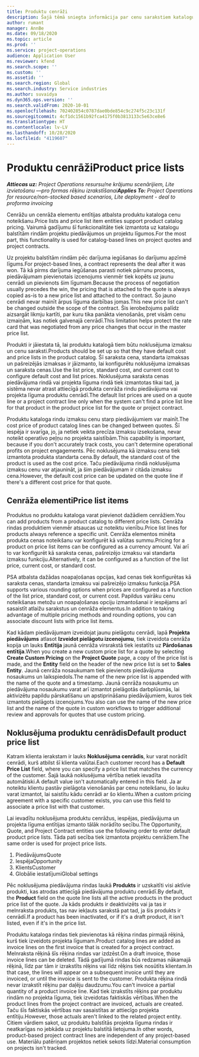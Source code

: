 ```yaml
---
title: Produktu cenrāži
description: Šajā tēmā sniegta informācija par cenu sarakstiem katalogu cenrāžos, ko izmanto projektu piedāvājumos un līgumos.
author: rumant
manager: AnnBe
ms.date: 09/18/2020
ms.topic: article
ms.prod: ''
ms.service: project-operations
audience: Application User
ms.reviewer: kfend
ms.search.scope: ''
ms.custom: ''
ms.assetid: ''
ms.search.region: Global
ms.search.industry: Service industries
ms.author: suvaidya
ms.dyn365.ops.version: ''
ms.search.validFrom: 2020-10-01
ms.openlocfilehash: 702402854c0787dae0bde854c9c274f5c23c131f
ms.sourcegitcommit: 4cf1dc1561b92fca4175f0b3813133c5e63ce8e6
ms.translationtype: HT
ms.contentlocale: lv-LV
ms.lasthandoff: 10/28/2020
ms.locfileid: "4119607"
---
```

# <a name="product-price-lists"></a><span data-ttu-id="1ad74-103">Produktu cenrāži</span><span class="sxs-lookup"><span data-stu-id="1ad74-103">Product price lists</span></span>

<span data-ttu-id="1ad74-104">_**Attiecas uz:** Project Operations resursu/ne krājumu scenārijiem, Lite izvietošanu —pro formas rēķinu izrakstīšanai_</span><span class="sxs-lookup"><span data-stu-id="1ad74-104">_**Applies To:** Project Operations for resource/non-stocked based scenarios, Lite deployment - deal to proforma invoicing_</span></span>

<span data-ttu-id="1ad74-105">Cenrāžu un cenrāža elementu entītijas atbalsta produktu kataloga cenu noteikšanu.</span><span class="sxs-lookup"><span data-stu-id="1ad74-105">Price lists and price list item entities support product catalog pricing.</span></span> <span data-ttu-id="1ad74-106">Vairumā gadījumu šī funkcionalitāte tiek izmantota uz katalogu balstītām rindām projektu piedāvājumos un projektu līgumos.</span><span class="sxs-lookup"><span data-stu-id="1ad74-106">For the most part, this functionality is used for catalog-based lines on project quotes and project contracts.</span></span>

<span data-ttu-id="1ad74-107">Uz projektu balstītām rindām pēc darījuma iegūšanas šo darījumu apzīmē līgums.</span><span class="sxs-lookup"><span data-stu-id="1ad74-107">For project-based lines, a contract represents the deal after it was won.</span></span> <span data-ttu-id="1ad74-108">Tā kā pirms darījuma iegūšanas parasti notiek pārrunu process, piedāvājumam pievienotais izcenojums vienmēr tiek kopēts uz jaunu cenrādi un pievienots šim līgumam.</span><span class="sxs-lookup"><span data-stu-id="1ad74-108">Because the process of negotiation usually precedes the win, the pricing that is attached to the quote is always copied as-is to a new price list and attached to the contract.</span></span> <span data-ttu-id="1ad74-109">Šo jauno cenrādi nevar mainīt ārpus līguma darbības jomas.</span><span class="sxs-lookup"><span data-stu-id="1ad74-109">This new price list can't be changed outside the scope of the contract.</span></span> <span data-ttu-id="1ad74-110">Šis ierobežojums palīdz aizsargāt likmju kartīti, par kuru tika panākta vienošanās, pret visām cenu izmaiņām, kas notiek galvenajā cenrādī.</span><span class="sxs-lookup"><span data-stu-id="1ad74-110">This limitation helps protect the rate card that was negotiated from any price changes that occur in the master price list.</span></span>

<span data-ttu-id="1ad74-111">Produkti ir jāiestata tā, lai produktu katalogā tiem būtu noklusējuma izmaksu un cenu saraksti.</span><span class="sxs-lookup"><span data-stu-id="1ad74-111">Products should be set up so that they have default cost and price lists in the product catalog.</span></span> <span data-ttu-id="1ad74-112">Šī saraksta cena, standarta izmaksas un pašreizējās izmaksas ir jāizmanto, lai konfigurētu noklusējuma izmaksas un saraksta cenas.</span><span class="sxs-lookup"><span data-stu-id="1ad74-112">Use the list price, standard cost, and current cost to configure default cost and list prices.</span></span> <span data-ttu-id="1ad74-113">Noklusējuma saraksta cenas piedāvājuma rindā vai projekta līguma rindā tiek izmantotas tikai tad, ja sistēma nevar atrast attiecīgā produkta cenrāža rindu piedāvājuma vai projekta līguma produktu cenrādī.</span><span class="sxs-lookup"><span data-stu-id="1ad74-113">The default list prices are used on a quote line or a project contract line only when the system can't find a price list line for that product in the product price list for the quote or project contract.</span></span>

<span data-ttu-id="1ad74-114">Produktu kataloga rindu izmaksu cenu starp piedāvājumiem var mainīt.</span><span class="sxs-lookup"><span data-stu-id="1ad74-114">The cost price of product catalog lines can be changed between quotes.</span></span> <span data-ttu-id="1ad74-115">Šī iespēja ir svarīga, jo, ja netiek veikta precīza izmaksu izsekošana, nevar noteikt operatīvo peļņu no projekta saistībām.</span><span class="sxs-lookup"><span data-stu-id="1ad74-115">This capability is important, because if you don't accurately track costs, you can't determine operational profits on project engagements.</span></span> <span data-ttu-id="1ad74-116">Pēc noklusējuma kā izmaksu cena tiek izmantota produkta standarta cena.</span><span class="sxs-lookup"><span data-stu-id="1ad74-116">By default, the standard cost of the product is used as the cost price.</span></span> <span data-ttu-id="1ad74-117">Taču piedāvājuma rindā noklusējuma izmaksu cenu var atjaunināt, ja šim piedāvājumam ir citāda izmaksu cena.</span><span class="sxs-lookup"><span data-stu-id="1ad74-117">However, the default cost price can be updated on the quote line if there's a different cost price for that quote.</span></span>

## <a name="price-list-items"></a><span data-ttu-id="1ad74-118">Cenrāža elementi</span><span class="sxs-lookup"><span data-stu-id="1ad74-118">Price list items</span></span>

<span data-ttu-id="1ad74-119">Produktus no produktu kataloga varat pievienot dažādiem cenrāžiem.</span><span class="sxs-lookup"><span data-stu-id="1ad74-119">You can add products from a product catalog to different price lists.</span></span> <span data-ttu-id="1ad74-120">Cenrāža rindas produktiem vienmēr atsaucas uz noteiktu vienību.</span><span class="sxs-lookup"><span data-stu-id="1ad74-120">Price list lines for products always reference a specific unit.</span></span> <span data-ttu-id="1ad74-121">Cenrāža elementos minēta produkta cenas noteikšanu var konfigurēt kā valūtas summu.</span><span class="sxs-lookup"><span data-stu-id="1ad74-121">Pricing for a product on price list items can be configured as a currency amount.</span></span> <span data-ttu-id="1ad74-122">Vai arī to var konfigurēt kā saraksta cenas, pašreizējo izmaksu vai standarta izmaksu funkciju.</span><span class="sxs-lookup"><span data-stu-id="1ad74-122">Alternatively, it can be configured as a function of the list price, current cost, or standard cost.</span></span>

<span data-ttu-id="1ad74-123">PSA atbalsta dažādas noapaļošanas opcijas, kad cenas tiek konfigurētas kā saraksta cenas, standarta izmaksu vai pašreizējo izmaksu funkcija.</span><span class="sxs-lookup"><span data-stu-id="1ad74-123">PSA supports various rounding options when prices are configured as a function of the list price, standard cost, or current cost.</span></span> <span data-ttu-id="1ad74-124">Papildus vairāku cenu noteikšanas metožu un noapaļošanas opciju izmantošanai ir iespējams arī sasaistīt atlaižu sarakstus un cenrāža elementus.</span><span class="sxs-lookup"><span data-stu-id="1ad74-124">In addition to taking advantage of multiple pricing methods and rounding options, you can associate discount lists with price list items.</span></span> 

<span data-ttu-id="1ad74-125">Kad kādam piedāvājumam izveidojat jaunu pielāgotu cenrādi, lapā **Projekta piedāvājums** atlasot **Izveidot pielāgotu izcenojumu**, tiek izveidota cenrāža kopija un lauks **Entītija** jaunā cenrāža virsrakstā tiek iestatīts uz **Pārdošanas entītija**.</span><span class="sxs-lookup"><span data-stu-id="1ad74-125">When you create a new custom price list for a quote by selecting **Create Custom Pricing** on the **Project Quote** page, a copy of the price list is made, and the **Entity** field on the header of the new price list is set to **Sales Entity**.</span></span> <span data-ttu-id="1ad74-126">Jaunā cenrāža nosaukumam tiek pievienots piedāvājuma nosaukums un laikspiedols.</span><span class="sxs-lookup"><span data-stu-id="1ad74-126">The name of the new price list is appended with the name of the quote and a timestamp.</span></span> <span data-ttu-id="1ad74-127">Jaunā cenrāža nosaukumu un piedāvājuma nosaukumu varat arī izmantot pielāgotās darbplūsmās, lai aktivizētu papildu pārskatīšanu un apstiprināšanu piedāvājumiem, kuros tiek izmantots pielāgots izcenojums.</span><span class="sxs-lookup"><span data-stu-id="1ad74-127">You also can use the name of the new price list and the name of the quote in custom workflows to trigger additional review and approvals for quotes that use custom pricing.</span></span>

 
## <a name="default-product-price-list"></a><span data-ttu-id="1ad74-128">Noklusējuma produktu cenrādis</span><span class="sxs-lookup"><span data-stu-id="1ad74-128">Default product price list</span></span>
<span data-ttu-id="1ad74-129">Katram klienta ierakstam ir lauks **Noklusējuma cenrādis**, kur varat norādīt cenrādi, kurš atbilst šī klienta valūtai.</span><span class="sxs-lookup"><span data-stu-id="1ad74-129">Each customer record has a **Default Price List** field, where you can specify a price list that matches the currency of the customer.</span></span> <span data-ttu-id="1ad74-130">Šajā laukā noklusējuma vērtība netiek ievadīta automātiski.</span><span class="sxs-lookup"><span data-stu-id="1ad74-130">A default value isn't automatically entered in this field.</span></span> <span data-ttu-id="1ad74-131">Ja ar noteiktu klientu pastāv pielāgota vienošanās par cenu noteikšanu, šo lauku varat izmantot, lai saistītu kādu cenrādi ar šo klientu.</span><span class="sxs-lookup"><span data-stu-id="1ad74-131">When a custom pricing agreement with a specific customer exists, you can use this field to associate a price list with that customer.</span></span>

<span data-ttu-id="1ad74-132">Lai ievadītu noklusējuma produktu cenrāžus, iespējas, piedāvājuma un projekta līguma entītijas izmanto tālāk norādīto secību.</span><span class="sxs-lookup"><span data-stu-id="1ad74-132">The Opportunity, Quote, and Project Contract entities use the following order to enter default product price lists.</span></span> <span data-ttu-id="1ad74-133">Tāda pati secība tiek izmantota projektu cenrāžiem.</span><span class="sxs-lookup"><span data-stu-id="1ad74-133">The same order is used for project price lists.</span></span>

1.  <span data-ttu-id="1ad74-134">Piedāvājums</span><span class="sxs-lookup"><span data-stu-id="1ad74-134">Quote</span></span>
2.  <span data-ttu-id="1ad74-135">Iespēja</span><span class="sxs-lookup"><span data-stu-id="1ad74-135">Opportunity</span></span>
3.  <span data-ttu-id="1ad74-136">Klients</span><span class="sxs-lookup"><span data-stu-id="1ad74-136">Customer</span></span>
4.  <span data-ttu-id="1ad74-137">Globālie iestatījumi</span><span class="sxs-lookup"><span data-stu-id="1ad74-137">Global settings</span></span> 

<span data-ttu-id="1ad74-138">Pēc noklusējuma piedāvājuma rindas laukā **Produkts** ir uzskaitīti visi aktīvie produkti, kas atrodas attiecīgā piedāvājuma produktu cenrādī.</span><span class="sxs-lookup"><span data-stu-id="1ad74-138">By default, the **Product** field on the quote line lists all the active products in the product price list of the quote.</span></span> <span data-ttu-id="1ad74-139">Ja kāds produkts ir deaktivizēts vai ja tas ir melnraksta produkts, tas nav iekļauts sarakstā pat tad, ja šis produkts ir cenrādī.</span><span class="sxs-lookup"><span data-stu-id="1ad74-139">If a product has been inactivated, or if it's a draft product, it isn't listed, even if it's in the price list.</span></span> 

<span data-ttu-id="1ad74-140">Produktu kataloga rindas tiek pievienotas kā rēķina rindas pirmajā rēķinā, kurš tiek izveidots projekta līgumam.</span><span class="sxs-lookup"><span data-stu-id="1ad74-140">Product catalog lines are added as invoice lines on the first invoice that is created for a project contract.</span></span> <span data-ttu-id="1ad74-141">Melnraksta rēķinā šīs rēķina rindas var izdzēst.</span><span class="sxs-lookup"><span data-stu-id="1ad74-141">On a draft invoice, those invoice lines can be deleted.</span></span> <span data-ttu-id="1ad74-142">Tādā gadījumā rindas būs redzamas nākamajā rēķinā, līdz par tām ir izrakstīts rēķins vai līdz rēķins tiek nosūtīts klientam.</span><span class="sxs-lookup"><span data-stu-id="1ad74-142">In that case, the lines will appear on a subsequent invoice until they are invoiced, or until the invoice is sent to the customer.</span></span> <span data-ttu-id="1ad74-143">Produkta rēķina rindā nevar izrakstīt rēķinu par daļēju daudzumu.</span><span class="sxs-lookup"><span data-stu-id="1ad74-143">You can't invoice a partial quantity of a product invoice line.</span></span> <span data-ttu-id="1ad74-144">Kad tiek izrakstīts rēķins par produktu rindām no projekta līguma, tiek izveidotas faktiskās vērtības.</span><span class="sxs-lookup"><span data-stu-id="1ad74-144">When the product lines from the project contract are invoiced, actuals are created.</span></span> <span data-ttu-id="1ad74-145">Taču šīs faktiskās vērtības nav sasaistītas ar attiecīgo projekta entītiju.</span><span class="sxs-lookup"><span data-stu-id="1ad74-145">However, those actuals aren't linked to the related project entity.</span></span> <span data-ttu-id="1ad74-146">Citiem vārdiem sakot, uz produktu balstītās projekta līguma rindas ir neatkarīgas no jebkāda uz projektu balstītā lietojuma.</span><span class="sxs-lookup"><span data-stu-id="1ad74-146">In other words, product-based project contract lines are independent of any project-based use.</span></span> <span data-ttu-id="1ad74-147">Materiālu patēriņam projektos netiek sekots līdzi.</span><span class="sxs-lookup"><span data-stu-id="1ad74-147">Material consumption on projects isn't tracked.</span></span>
